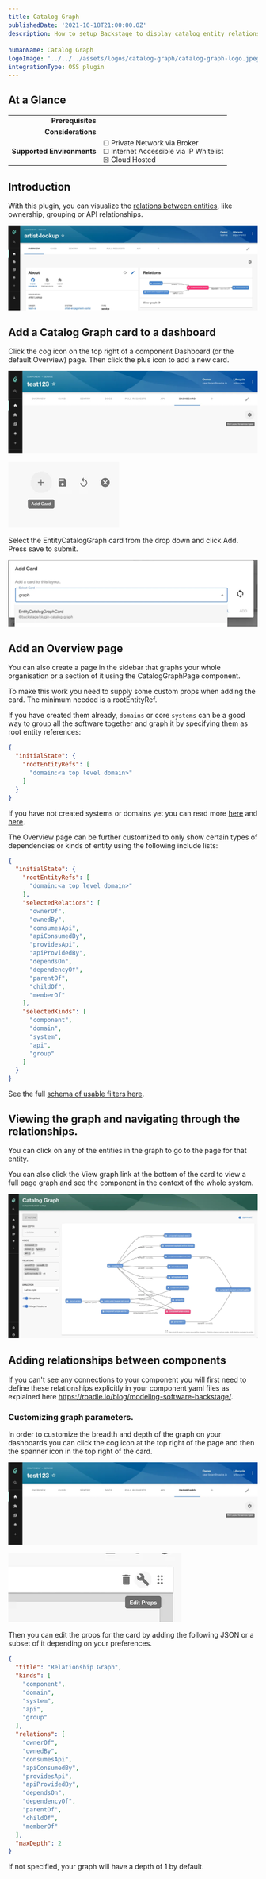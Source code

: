 ```yaml
---
title: Catalog Graph
publishedDate: '2021-10-18T21:00:00.0Z'
description: How to setup Backstage to display catalog entity relationship graphs

humanName: Catalog Graph
logoImage: '../../../assets/logos/catalog-graph/catalog-graph-logo.jpeg'
integrationType: OSS plugin
---
```


## At a Glance
| | |
|---: | --- |
| **Prerequisites** |  |
| **Considerations** |  |
| **Supported Environments** | ☐ Private Network via Broker <br /> ☐ Internet Accessible via IP Whitelist <br /> ☒ Cloud Hosted |

## Introduction

With this plugin, you can visualize the [relations between entities](https://roadie.io/blog/modeling-software-backstage/), like ownership, grouping or API relationships.

![catalog_graph_card.webp](./catalog_graph_card.webp)

## Add a Catalog Graph card to a dashboard

Click the cog icon on the top right of a component Dashboard (or the default Overview) page. Then click the plus icon to add a new card.

![edit_layout.webp](./edit_layout.webp)

![add_card.webp](./add_card.webp)

Select the EntityCatalogGraph card from the drop down and click Add. Press save to submit.

![select_catalog_graph.webp](./select_catalog_graph.webp)

## Add an Overview page

You can also create a page in the sidebar that graphs your whole organisation or a section of it using the CatalogGraphPage component. 

To make this work you need to supply some custom props when adding the card. The minimum needed is a rootEntityRef. 

If you have created them already, `domains` or core `systems` can be a good way to group all the software together and graph it by specifying them as root entity references:

```json
{
  "initialState": {
    "rootEntityRefs": [
      "domain:<a top level domain>"
    ]
  }
}
```

If you have not created systems or domains yet you can read more [here](https://roadie.io/blog/modelling-software-backstage) and [here](https://backstage.io/docs/features/software-catalog/descriptor-format#kind-domain).

The Overview page can be further customized to only show certain types of dependencies or kinds of entity using the following include lists:

```json
{
  "initialState": {
    "rootEntityRefs": [
      "domain:<a top level domain>"
    ],
    "selectedRelations": [
      "ownerOf",
      "ownedBy",
      "consumesApi",
      "apiConsumedBy",
      "providesApi",
      "apiProvidedBy",
      "dependsOn",
      "dependencyOf",
      "parentOf",
      "childOf",
      "memberOf"
    ],
    "selectedKinds": [
      "component",
      "domain",
      "system",
      "api",
      "group"
    ]
  }
}
```

See the full [schema of usable filters here](https://backstage.io/docs/reference/plugin-catalog-graph.cataloggraphpage).

## Viewing the graph and navigating through the relationships.

You can click on any of the entities in the graph to go to the page for that entity.

You can also click the View graph link at the bottom of the card to view a full page graph and see the component in the
context of the whole system.

![view_full_graph.webp](./view_full_graph.webp)


## Adding relationships between components

If you can't see any connections to your component you will first need to define these relationships explicitly in your
component yaml files as explained here https://roadie.io/blog/modeling-software-backstage/.


### Customizing graph parameters.

In order to customize the breadth and depth of the graph on your dashboards you can click the cog icon at the top right 
of the page and then the spanner icon in the top right of the card.


![edit_layout.webp](./edit_layout.webp)

![edit_card_props.webp](./edit_card_props.webp)



Then you can edit the props for the card by adding the following JSON or a subset of it depending on your preferences.

```json
{
  "title": "Relationship Graph",
  "kinds": [
    "component",
    "domain",
    "system",
    "api",
    "group"
  ],
  "relations": [
    "ownerOf",
    "ownedBy",
    "consumesApi",
    "apiConsumedBy",
    "providesApi",
    "apiProvidedBy",
    "dependsOn",
    "dependencyOf",
    "parentOf",
    "childOf",
    "memberOf"
  ],
  "maxDepth": 2
}
```

If not specified, your graph will have a depth of 1 by default.
